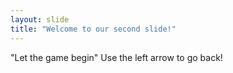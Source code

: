 ```yaml
---
layout: slide
title: "Welcome to our second slide!"
---
```

"Let the game begin"
Use the left arrow to go back!
